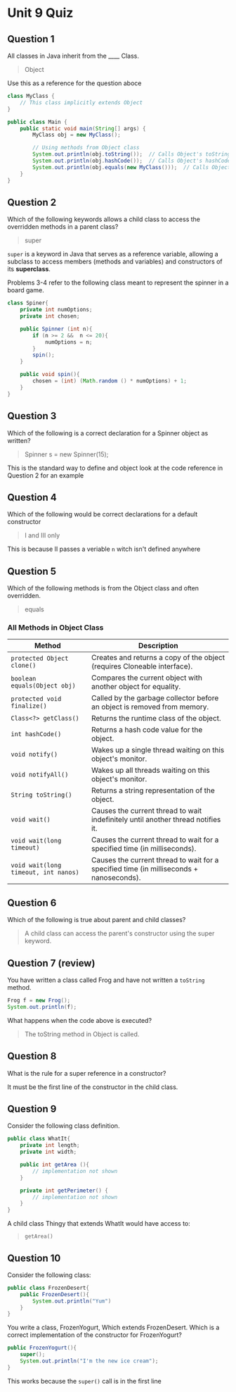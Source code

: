 # Unit 9 Quiz

## Question 1

All classes in Java inherit from the ____ Class.

> Object

Use this as a reference for the question aboce

```java
class MyClass {
    // This class implicitly extends Object
}

public class Main {
    public static void main(String[] args) {
        MyClass obj = new MyClass();

        // Using methods from Object class
        System.out.println(obj.toString());  // Calls Object's toString() method
        System.out.println(obj.hashCode());  // Calls Object's hashCode() method
        System.out.println(obj.equals(new MyClass()));  // Calls Object's equals() method
    }
}
```

## Question 2

Which of the following keywords allows a child class to access the overridden methods in a parent class?

> super

`super` is a keyword in Java that serves as a reference variable, allowing a subclass to access members (methods and variables) and constructors of its __superclass__.

Problems 3-4 refer to the following class meant to represent the spinner in a board game.

```java
class Spiner{
    private int numOptions;
    private int chosen;

    public Spinner (int n){
        if (n >= 2 &&  n <= 20){
            numOptions = n;
        }
        spin();
    }

    public void spin(){
        chosen = (int) (Math.random () * numOptions) + 1;
    }
}
```

## Question 3

Which of the following is a correct declaration for a Spinner object as written?

> Spinner s = new Spinner(15);

This is the standard way to define and object look at the code reference in Question 2 for an example

## Question 4

Which of the following would be correct declarations for a default constructor

> I and III only

This is because II passes a veriable `n` witch isn't defined anywhere

## Question 5

Which of the following methods is from the Object class and often overridden.

> equals

### All Methods in Object Class

| Method                     | Description                 |
|----------------------------|-----------------------------|
| `protected Object clone()` | Creates and returns a copy of the object (requires Cloneable interface).    |
| `boolean equals(Object obj)` | Compares the current object with another object for equality.              |
| `protected void finalize()` | Called by the garbage collector before an object is removed from memory.   |
| `Class<?> getClass()`       | Returns the runtime class of the object.                                   |
| `int hashCode()`            | Returns a hash code value for the object.                                  |
| `void notify()`             | Wakes up a single thread waiting on this object's monitor.                 |
| `void notifyAll()`          | Wakes up all threads waiting on this object's monitor.                     |
| `String toString()`         | Returns a string representation of the object.                             |
| `void wait()`               | Causes the current thread to wait indefinitely until another thread notifies it. |
| `void wait(long timeout)`   | Causes the current thread to wait for a specified time (in milliseconds).   |
| `void wait(long timeout, int nanos)` | Causes the current thread to wait for a specified time (in milliseconds + nanoseconds). |

## Question 6

Which of the following is true about parent and child classes?

> A child class can access the parent's constructor using the super keyword.

## Question 7 (review)

You have written a class called Frog and have not written a `toString` method.

```java
Frog f = new Frog();
System.out.println(f);
```

What happens when the code above is executed?

> The toString method in Object is called.

## Question 8

What is the rule for a super reference in a constructor?

It must be the first line of the constructor in the child class.

## Question 9

Consider the following class definition. 

```java
public class WhatIt{
    private int length;
    private int width;

    public int getArea (){
        // implementation not shown
    }

    private int getPerimeter() {
        // implementation not shown
    }
}
```

A child class Thingy that extends WhatIt would have access to:

> `getArea()`

## Question 10

Consider the following class:

```java
public class FrozenDesert{
    public FrozenDesert(){
        System.out.println("Yum")
    }
}
```

You write a class, FrozenYogurt, Which extends FrozenDesert. Which is a correct implementation of the constructor for FrozenYogurt?

```java
public FrozenYogurt(){
    super();
    System.out.println("I'm the new ice cream");
}
```

This works because the ``super()`` call is in the first line
